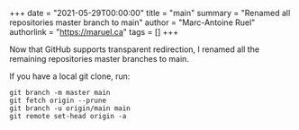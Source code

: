 +++
date = "2021-05-29T00:00:00"
title = "main"
summary = "Renamed all repositories master branch to main"
author = "Marc-Antoine Ruel"
authorlink = "https://maruel.ca"
tags = []
+++

Now that GitHub supports transparent redirection, I renamed all the remaining
repositories master branches to main.

If you have a local git clone, run:

```
git branch -m master main
git fetch origin --prune
git branch -u origin/main main
git remote set-head origin -a
```
